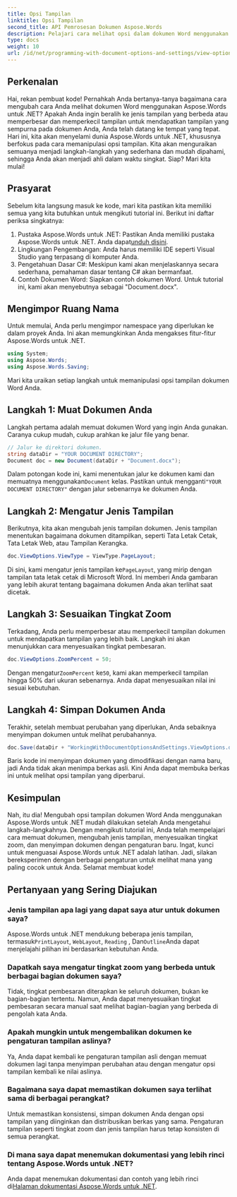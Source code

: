 ```yaml
---
title: Opsi Tampilan
linktitle: Opsi Tampilan
second_title: API Pemrosesan Dokumen Aspose.Words
description: Pelajari cara melihat opsi dalam dokumen Word menggunakan Aspose.Words untuk .NET. Panduan ini mencakup pengaturan jenis tampilan, penyesuaian tingkat zoom, dan penyimpanan dokumen Anda.
type: docs
weight: 10
url: /id/net/programming-with-document-options-and-settings/view-options/
---
```

## Perkenalan

Hai, rekan pembuat kode! Pernahkah Anda bertanya-tanya bagaimana cara mengubah cara Anda melihat dokumen Word menggunakan Aspose.Words untuk .NET? Apakah Anda ingin beralih ke jenis tampilan yang berbeda atau memperbesar dan memperkecil tampilan untuk mendapatkan tampilan yang sempurna pada dokumen Anda, Anda telah datang ke tempat yang tepat. Hari ini, kita akan menyelami dunia Aspose.Words untuk .NET, khususnya berfokus pada cara memanipulasi opsi tampilan. Kita akan menguraikan semuanya menjadi langkah-langkah yang sederhana dan mudah dipahami, sehingga Anda akan menjadi ahli dalam waktu singkat. Siap? Mari kita mulai!

## Prasyarat

Sebelum kita langsung masuk ke kode, mari kita pastikan kita memiliki semua yang kita butuhkan untuk mengikuti tutorial ini. Berikut ini daftar periksa singkatnya:

1.  Pustaka Aspose.Words untuk .NET: Pastikan Anda memiliki pustaka Aspose.Words untuk .NET. Anda dapat[unduh disini](https://releases.aspose.com/words/net/).
2. Lingkungan Pengembangan: Anda harus memiliki IDE seperti Visual Studio yang terpasang di komputer Anda.
3. Pengetahuan Dasar C#: Meskipun kami akan menjelaskannya secara sederhana, pemahaman dasar tentang C# akan bermanfaat.
4. Contoh Dokumen Word: Siapkan contoh dokumen Word. Untuk tutorial ini, kami akan menyebutnya sebagai "Document.docx".

## Mengimpor Ruang Nama

Untuk memulai, Anda perlu mengimpor namespace yang diperlukan ke dalam proyek Anda. Ini akan memungkinkan Anda mengakses fitur-fitur Aspose.Words untuk .NET.

```csharp
using System;
using Aspose.Words;
using Aspose.Words.Saving;
```

Mari kita uraikan setiap langkah untuk memanipulasi opsi tampilan dokumen Word Anda.

## Langkah 1: Muat Dokumen Anda

Langkah pertama adalah memuat dokumen Word yang ingin Anda gunakan. Caranya cukup mudah, cukup arahkan ke jalur file yang benar.

```csharp
// Jalur ke direktori dokumen.
string dataDir = "YOUR DOCUMENT DIRECTORY";
Document doc = new Document(dataDir + "Document.docx");
```

 Dalam potongan kode ini, kami menentukan jalur ke dokumen kami dan memuatnya menggunakan`Document` kelas. Pastikan untuk mengganti`"YOUR DOCUMENT DIRECTORY"` dengan jalur sebenarnya ke dokumen Anda.

## Langkah 2: Mengatur Jenis Tampilan

Berikutnya, kita akan mengubah jenis tampilan dokumen. Jenis tampilan menentukan bagaimana dokumen ditampilkan, seperti Tata Letak Cetak, Tata Letak Web, atau Tampilan Kerangka.

```csharp
doc.ViewOptions.ViewType = ViewType.PageLayout;
```

 Di sini, kami mengatur jenis tampilan ke`PageLayout`, yang mirip dengan tampilan tata letak cetak di Microsoft Word. Ini memberi Anda gambaran yang lebih akurat tentang bagaimana dokumen Anda akan terlihat saat dicetak.

## Langkah 3: Sesuaikan Tingkat Zoom

Terkadang, Anda perlu memperbesar atau memperkecil tampilan dokumen untuk mendapatkan tampilan yang lebih baik. Langkah ini akan menunjukkan cara menyesuaikan tingkat pembesaran.

```csharp
doc.ViewOptions.ZoomPercent = 50;
```

 Dengan mengatur`ZoomPercent` ke`50`, kami akan memperkecil tampilan hingga 50% dari ukuran sebenarnya. Anda dapat menyesuaikan nilai ini sesuai kebutuhan.

## Langkah 4: Simpan Dokumen Anda

Terakhir, setelah membuat perubahan yang diperlukan, Anda sebaiknya menyimpan dokumen untuk melihat perubahannya.

```csharp
doc.Save(dataDir + "WorkingWithDocumentOptionsAndSettings.ViewOptions.docx");
```

Baris kode ini menyimpan dokumen yang dimodifikasi dengan nama baru, jadi Anda tidak akan menimpa berkas asli. Kini Anda dapat membuka berkas ini untuk melihat opsi tampilan yang diperbarui.

## Kesimpulan

Nah, itu dia! Mengubah opsi tampilan dokumen Word Anda menggunakan Aspose.Words untuk .NET mudah dilakukan setelah Anda mengetahui langkah-langkahnya. Dengan mengikuti tutorial ini, Anda telah mempelajari cara memuat dokumen, mengubah jenis tampilan, menyesuaikan tingkat zoom, dan menyimpan dokumen dengan pengaturan baru. Ingat, kunci untuk menguasai Aspose.Words untuk .NET adalah latihan. Jadi, silakan bereksperimen dengan berbagai pengaturan untuk melihat mana yang paling cocok untuk Anda. Selamat membuat kode!

## Pertanyaan yang Sering Diajukan

### Jenis tampilan apa lagi yang dapat saya atur untuk dokumen saya?

 Aspose.Words untuk .NET mendukung beberapa jenis tampilan, termasuk`PrintLayout`, `WebLayout`, `Reading` , Dan`Outline`Anda dapat menjelajahi pilihan ini berdasarkan kebutuhan Anda.

### Dapatkah saya mengatur tingkat zoom yang berbeda untuk berbagai bagian dokumen saya?

Tidak, tingkat pembesaran diterapkan ke seluruh dokumen, bukan ke bagian-bagian tertentu. Namun, Anda dapat menyesuaikan tingkat pembesaran secara manual saat melihat bagian-bagian yang berbeda di pengolah kata Anda.

### Apakah mungkin untuk mengembalikan dokumen ke pengaturan tampilan aslinya?

Ya, Anda dapat kembali ke pengaturan tampilan asli dengan memuat dokumen lagi tanpa menyimpan perubahan atau dengan mengatur opsi tampilan kembali ke nilai aslinya.

### Bagaimana saya dapat memastikan dokumen saya terlihat sama di berbagai perangkat?

Untuk memastikan konsistensi, simpan dokumen Anda dengan opsi tampilan yang diinginkan dan distribusikan berkas yang sama. Pengaturan tampilan seperti tingkat zoom dan jenis tampilan harus tetap konsisten di semua perangkat.

### Di mana saya dapat menemukan dokumentasi yang lebih rinci tentang Aspose.Words untuk .NET?

 Anda dapat menemukan dokumentasi dan contoh yang lebih rinci di[Halaman dokumentasi Aspose.Words untuk .NET](https://reference.aspose.com/words/net/).